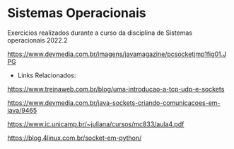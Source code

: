 # Sistemas Operacionais
Exercicios realizados durante a curso da disciplina de Sistemas operacionais 2022.2


https://www.devmedia.com.br/imagens/javamagazine/pcsocketjmp1fig01.JPG


- Links Relacionados:

https://www.treinaweb.com.br/blog/uma-introducao-a-tcp-udp-e-sockets

https://www.devmedia.com.br/java-sockets-criando-comunicacoes-em-java/9465

https://www.ic.unicamp.br/~juliana/cursos/mc833/aula4.pdf

https://blog.4linux.com.br/socket-em-python/



